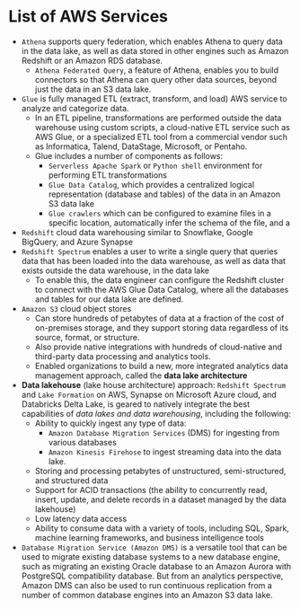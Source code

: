 # List of AWS Services
- `Athena` supports query federation, which enables Athena to query data in the data lake, as well as data stored in other engines such as Amazon Redshift or an Amazon RDS database.
  - `Athena Federated Query`, a feature of Athena, enables you to build connectors so that Athena can query other data sources, beyond just the data in an S3 data lake.
- `Glue` is fully managed ETL (extract, transform, and load) AWS service to analyze and categorize data. 
  - In an ETL pipeline, transformations are performed outside the data warehouse using custom scripts, a cloud-native ETL service such as AWS Glue, or a specialized ETL tool from a commercial vendor such as Informatica, Talend, DataStage, Microsoft, or Pentaho. 
  - Glue includes a number of components as follows:
    - `Serverless Apache Spark` or `Python shell` environment for performing ETL transformations
    - `Glue Data Catalog`, which provides a centralized logical representation (database and tables) of the data in an Amazon S3 data lake
    - `Glue crawlers` which can be configured to examine files in a specific location, automatically infer the schema of the file, and a
- `Redshift` cloud data warehousing similar to  Snowflake, Google BigQuery, and Azure Synapse
- `Redshift Spectrum` enables a user to write a single query that queries data that has been loaded into the data warehouse, as well as data that exists outside the data warehouse, in the data lake
  - To enable this, the data engineer can configure the Redshift cluster to connect with the AWS Glue Data Catalog, where all the databases and tables for our data lake are defined.
- `Amazon S3` cloud object stores
  - Can store hundreds of petabytes of data at a fraction of the cost of on-premises storage, and they support storing data regardless of its source, format, or structure.
  - Also provide native integrations with hundreds of cloud-native and third-party data processing and analytics tools. 
  - Enabled organizations to build a new, more integrated analytics data management approach, called the **data lake architecture**
- **Data lakehouse** (lake house architecture) approach: `Redshift Spectrum` and `Lake Formation` on AWS, Synapse on Microsoft Azure cloud, and Databricks Delta Lake, is geared to natively integrate the best capabilities of *data lakes and data warehousing*, including the following: 
  - Ability to quickly ingest any type of data:
    -  `Amazon Database Migration Services` (DMS) for ingesting from various databases
    -  `Amazon Kinesis Firehose` to ingest streaming data into the data lake.
  - Storing and processing petabytes of unstructured, semi-structured, and structured data
  - Support for ACID transactions (the ability to concurrently read, insert, update, and delete records in a dataset managed by the data lakehouse)
  - Low latency data access
  - Ability to consume data with a variety of tools, including SQL, Spark, machine learning frameworks, and business intelligence tools
- `Database Migration Service (Amazon DMS)` is a versatile tool that can be used to migrate existing database systems to a new database engine, such as migrating an existing Oracle database to an Amazon Aurora with PostgreSQL compatibility database. But from an analytics perspective, Amazon DMS can also be used to run continuous replication from a number of common database engines into an Amazon S3 data lake.

